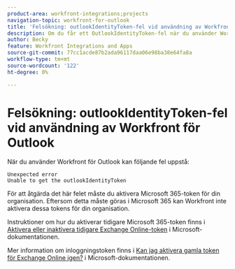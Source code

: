 ```yaml
---
product-area: workfront-integrations;projects
navigation-topic: workfront-for-outlook
title: 'Felsökning: outlookIdentityToken-fel vid användning av Workfront för Outlook'
description: Om du får ett OutlookIdentityToken-fel när du använder Workfront för Outlook måste du aktivera Microsoft 365-token för din organisation.
author: Becky
feature: Workfront Integrations and Apps
source-git-commit: 77cc1acde87b2ada96117daa06e98ba38e64fa8a
workflow-type: tm+mt
source-wordcount: '122'
ht-degree: 0%

---
```


# Felsökning: outlookIdentityToken-fel vid användning av Workfront för Outlook

När du använder Workfront för Outlook kan följande fel uppstå:

```
Unexpected error
Unable to get the outlookIdentityToken
```

För att åtgärda det här felet måste du aktivera Microsoft 365-token för din organisation. Eftersom detta måste göras i Microsoft 365 kan Workfront inte aktivera dessa tokens för din organisation.

Instruktioner om hur du aktiverar tidigare Microsoft 365-token finns i [Aktivera eller inaktivera tidigare Exchange Online-token](https://learn.microsoft.com/en-us/office/dev/add-ins/outlook/turn-exchange-tokens-on-off) i Microsoft-dokumentationen.

Mer information om inloggningstoken finns i [Kan jag aktivera gamla token för Exchange Online igen?](https://learn.microsoft.com/en-us/office/dev/add-ins/outlook/faq-nested-app-auth-outlook-legacy-tokens#can-i-turn-exchange-online-legacy-tokens-back-on) i Microsoft-dokumentationen.
